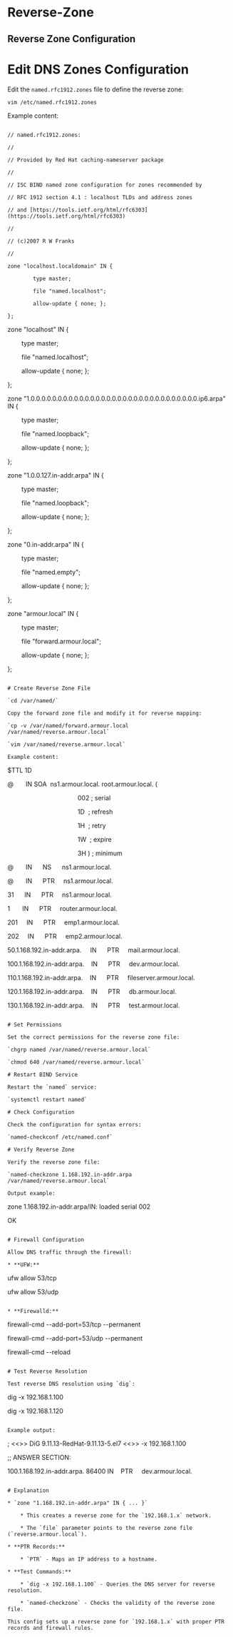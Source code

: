 # Reverse-Zone

## Reverse Zone Configuration

# Edit DNS Zones Configuration

Edit the `named.rfc1912.zones` file to define the reverse zone:

`vim /etc/named.rfc1912.zones`

Example content:

```

// named.rfc1912.zones:

//

// Provided by Red Hat caching-nameserver package

//

// ISC BIND named zone configuration for zones recommended by

// RFC 1912 section 4.1 : localhost TLDs and address zones

// and [https://tools.ietf.org/html/rfc6303](https://tools.ietf.org/html/rfc6303)

//

// (c)2007 R W Franks

//

zone "localhost.localdomain" IN {

        type master;

        file "named.localhost";

        allow-update { none; };

};

```

zone "localhost" IN {

        type master;

        file "named.localhost";

        allow-update { none; };

};

zone "1.0.0.0.0.0.0.0.0.0.0.0.0.0.0.0.0.0.0.0.0.0.0.0.0.0.0.0.0.0.0.0.ip6.arpa" IN {

        type master;

        file "named.loopback";

        allow-update { none; };

};

zone "1.0.0.127.in-addr.arpa" IN {

        type master;

        file "named.loopback";

        allow-update { none; };

};

zone "0.in-addr.arpa" IN {

        type master;

        file "named.empty";

        allow-update { none; };

};

zone "armour.local" IN {

        type master;

        file "forward.armour.local";

        allow-update { none; };

};

```

# Create Reverse Zone File

`cd /var/named/`

Copy the forward zone file and modify it for reverse mapping:

`cp -v /var/named/forward.armour.local /var/named/reverse.armour.local`

`vim /var/named/reverse.armour.local`

Example content:

```

$TTL 1D

@       IN SOA  ns1.armour.local. root.armour.local. (

                                        002 ; serial

                                        1D  ; refresh

                                        1H  ; retry

                                        1W  ; expire

                                        3H ) ; minimum

@       IN      NS      ns1.armour.local.

@       IN      PTR     ns1.armour.local.

31      IN      PTR     ns1.armour.local.

1       IN      PTR     router.armour.local.

201     IN      PTR     emp1.armour.local.

202     IN      PTR     emp2.armour.local.

50.1.168.192.in-addr.arpa.     IN      PTR     mail.armour.local.

100.1.168.192.in-addr.arpa.    IN      PTR     dev.armour.local.

110.1.168.192.in-addr.arpa.    IN      PTR     fileserver.armour.local.

120.1.168.192.in-addr.arpa.    IN      PTR     db.armour.local.

130.1.168.192.in-addr.arpa.    IN      PTR     test.armour.local.

```

# Set Permissions

Set the correct permissions for the reverse zone file:

`chgrp named /var/named/reverse.armour.local`

`chmod 640 /var/named/reverse.armour.local`

# Restart BIND Service

Restart the `named` service:

`systemctl restart named`

# Check Configuration

Check the configuration for syntax errors:

`named-checkconf /etc/named.conf`

# Verify Reverse Zone

Verify the reverse zone file:

`named-checkzone 1.168.192.in-addr.arpa /var/named/reverse.armour.local`

Output example:

```

zone 1.168.192.in-addr.arpa/IN: loaded serial 002

OK

```

# Firewall Configuration

Allow DNS traffic through the firewall:

* **UFW:**

```

ufw allow 53/tcp

ufw allow 53/udp

```

* **Firewalld:**

```

firewall-cmd --add-port=53/tcp --permanent

firewall-cmd --add-port=53/udp --permanent

firewall-cmd --reload

```

# Test Reverse Resolution

Test reverse DNS resolution using `dig`:

```

dig -x 192.168.1.100

dig -x 192.168.1.120

```

Example output:

```

; <<>> DiG 9.11.13-RedHat-9.11.13-5.el7 <<>> -x 192.168.1.100

;; ANSWER SECTION:

100.1.168.192.in-addr.arpa. 86400 IN    PTR     dev.armour.local.

```

# Explanation

* `zone "1.168.192.in-addr.arpa" IN { ... }`

    * This creates a reverse zone for the `192.168.1.x` network.

    * The `file` parameter points to the reverse zone file (`reverse.armour.local`).

* **PTR Records:**

    * `PTR` - Maps an IP address to a hostname.

* **Test Commands:**

    * `dig -x 192.168.1.100` - Queries the DNS server for reverse resolution.

    * `named-checkzone` - Checks the validity of the reverse zone file.

This config sets up a reverse zone for `192.168.1.x` with proper PTR records and firewall rules.